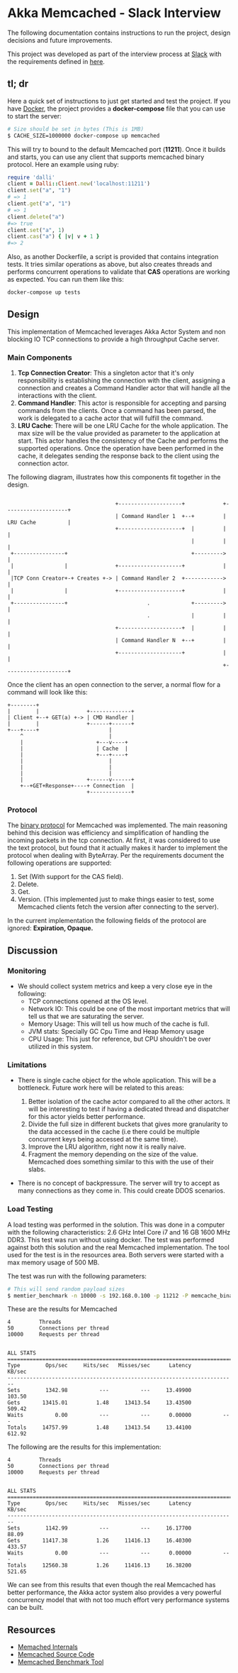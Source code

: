 # Akka Memcached - Slack Interview

The following documentation contains instructions to run the project, design decisions and future improvements.

This project was developed as part of the interview process at [Slack](https://slack.com) with the requirements 
defined in [here](https://slack-files.com/T12KS1G65-F3RUY3WJU-abf35e46b2).

## tl; dr

Here a quick set of instructions to just get started and test the project. 
If you have [Docker](https://www.docker.com), the project provides a **docker-compose** file 
that you can use to start the server:

```bash
# Size should be set in bytes (This is 1MB)
$ CACHE_SIZE=1000000 docker-compose up memcached
```
This will try to bound to the default Memcached port (**11211**). Once it builds and starts, you can use any client that supports memcached binary protocol. Here an example using ruby:
```ruby
require 'dalli'
client = Dalli::Client.new('localhost:11211')
client.set("a", "1")
# => 1
client.get("a", "1")
# => 1
client.delete("a")
#=> true
client.set("a", 1)
client.cas("a") { |v| v + 1 }
#=> 2
```
Also, as another Dockerfile, a script is provided that contains integration tests. It tries similar operations as above,
but also creates threads and performs concurrent operations to validate that **CAS** operations are working as expected.
You can run them like this:

```bash
docker-compose up tests
```

## Design

This implementation of Memcached leverages Akka Actor System and non blocking IO TCP connections to provide
a high throughput Cache server. 

### Main Components
1. **Tcp Connection Creator**: This a singleton actor that it's only responsibility is establishing the connection
     with the client, assigning a connection and  creates a Command Handler actor that will handle all the interactions
     with the client.
2. **Command Handler**: This actor is responsible for accepting and parsing commands from the clients.
     Once a command has been parsed, the work is delegated to a cache actor that will fulfill the command.
3. **LRU Cache**: There will be one LRU Cache for the whole application. The max size will be the value provided as
     parameter to the application at start. This actor handles the consistency of the Cache and performs the supported
     operations. Once the operation have been performed in the cache, it delegates sending the response back to the
     client using the connection actor.
    
The following diagram, illustrates how this components fit together in the design.

```

                                  +--------------------+            +--------------------+
                                  | Command Handler 1  +--+         | LRU Cache          |
                                  +--------------------+  |         |                    |
                                                          |         |                    |
 +----------------+                                       +--------->                    |
 |                |               +--------------------+            |                    |
 |TCP Conn Creator+-+ Creates +-> | Command Handler 2  +------------>                    |
 |                |               +--------------------+            |                    |
 +----------------+                         .             +--------->                    |
                                            .             |         |                    |
                                  +--------------------+  |         |                    |
                                  | Command Handler N  +--+         |                    |
                                  +--------------------+            |                    |
                                                                    +--------------------+

```

Once the client has an open connection to the server, a normal flow for a command will look like this:

```
+--------+
|        |               +-------------+
| Client +--+ GET(a) +-> | CMD Handler |
|        |               +------+------+
+---+----+                      |
    ^                           |
    |                       +---v----+
    |                       | Cache  |
    |                       +---+----+
    |                           |
    |                           |
    |                           |
    |                    +------v------+
    +--+GET+Response+----+ Connection  |
                         +-------------+

```

### Protocol

The [binary protocol](https://cloud.github.com/downloads/memcached/memcached/protocol-binary.txt) for Memcached was
implemented. The main reasoning behind this decision was efficiency and simplification of handling the incoming packets
in the tcp connection. At first, it was considered to use the text protocol, but found that it actually makes it harder
to implement the protocol when dealing with ByteArray. Per the requirements document the following operations are
supported:

1. Set (With support for the CAS field).
2. Delete.
3. Get.
4. Version. (This implemented just to make things easier to test, some Memcached clients fetch the version after connecting to the server). 

In the current implementation the following fields of the protocol are ignored: **Expiration, Opaque.**

## Discussion

### Monitoring 

* We should collect system metrics and keep a very close eye in the following: 
    * TCP connections opened at the OS level.
    * Network IO: This could be one of the most important metrics that will tell us that we are saturating the server. 
    * Memory Usage: This will tell us how much of the cache is full.
    * JVM stats: Specially GC Cpu Time and Heap Memory usage
    * CPU Usage: This just for reference, but CPU shouldn't be over utilized in this system.
    
### Limitations
* There is single cache object for the whole application. This will be a bottleneck. Future work here
  will be related to this areas:
  1. Better isolation of the cache actor compared to all the other actors. It will be interesting to test if 
    having a dedicated thread and dispatcher for this actor yields better performance.
  2. Divide the full size in different buckets that gives more granularity to the data accessed in the cache (i.e there 
     could be multiple concurrent keys being accessed at the same time).
  3. Improve the LRU algorithm, right now it is really naive. 
  4. Fragment the memory depending on the size of the value. Memcached does something similar to this with the use of 
     their slabs. 
    
* There is no concept of backpressure. The server will try to accept as many connections as they come in.
  This could create DDOS scenarios. 
  
### Load Testing
A load testing was performed in the solution. This was done in a computer with the following characteristics: 
2.6 GHz Intel Core i7 and 16 GB 1600 MHz DDR3. This test was run without using docker. The test was performed against 
both this solution and the real Memcached implementation. The tool used for the test is in the resources area. 
Both servers were started with a max memory usage of 500 MB.

The test was run with the following parameters:

``` bash
# This will send random payload sizes
$ memtier_benchmark -n 10000 -s 192.168.0.100 -p 11212 -P memcache_binary -c 50 -R  
```

These are the results for Memcached

```
4         Threads
50        Connections per thread
10000     Requests per thread


ALL STATS
========================================================================
Type        Ops/sec     Hits/sec   Misses/sec      Latency       KB/sec
------------------------------------------------------------------------
Sets        1342.98          ---          ---     13.49900       103.50
Gets       13415.01         1.48     13413.54     13.43500       509.42
Waits          0.00          ---          ---      0.00000          ---
Totals     14757.99         1.48     13413.54     13.44100       612.92

```

The following are the results for this implementation:

```
4         Threads
50        Connections per thread
10000     Requests per thread


ALL STATS
========================================================================
Type        Ops/sec     Hits/sec   Misses/sec      Latency       KB/sec
------------------------------------------------------------------------
Sets        1142.99          ---          ---     16.17700        88.09
Gets       11417.38         1.26     11416.13     16.40300       433.57
Waits          0.00          ---          ---      0.00000          ---
Totals     12560.38         1.26     11416.13     16.38200       521.65
```

We can see from this results that even though the real Memcached has better performance, the Akka actor system
also provides a very powerful concurrency model that with not too much effort very performance systems can be built. 

## Resources
* [Memached Internals](https://www.adayinthelifeof.nl/2011/02/06/memcache-internals/)
* [Memcached Source Code](https://github.com/memcached/memcached)
* [Memcached Benchmark Tool](https://redislabs.com/blog/memtier_benchmark-a-high-throughput-benchmarking-tool-for-redis-memcached/)
